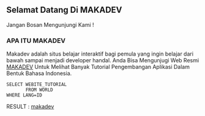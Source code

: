 ## Selamat Datang Di MAKADEV

Jangan Bosan Mengunjungi Kami !

### APA ITU MAKADEV
Makadev adalah situs belajar interaktif bagi pemula yang ingin belajar dari bawah sampai menjadi developer handal.
Anda Bisa Mengunjugi Web Resmi [MAKADEV](https://makadev.com) Untuk Melihat Banyak Tutorial Pengembangan Aplikasi Dalam Bentuk Bahasa Indonesia.

```
SELECT WEBITE_TUTORIAL 
       FROM WORLD 
WHERE LANG=ID  
```
RESULT : [makadev](https://makadev.com/)


